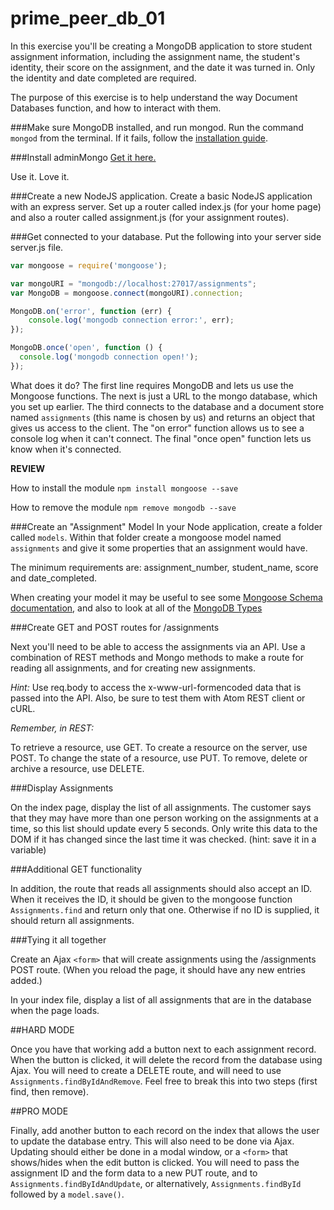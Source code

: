 # prime_peer_db_01
In this exercise you'll be creating a MongoDB application to store student assignment information, including the assignment name, the student's identity, their score on the assignment, and the date it was turned in. Only the identity and date completed are required.

The purpose of this exercise is to help understand the way Document Databases function, and how to interact with them. 

###Make sure MongoDB installed, and run mongod.
Run the command `mongod` from the terminal. If it fails, follow the [installation guide](http://docs.mongodb.org/manual/tutorial/install-mongodb-on-os-x/).

###Install adminMongo
[Get it here.](https://github.com/mrvautin/adminMongo)

Use it. Love it.

###Create a new NodeJS application. 
Create a basic NodeJS application with an express server. Set up a router called index.js (for your home page) and also a router called assignment.js (for your assignment routes).

###Get connected to your database.
Put the following into your server side server.js file.

``` JavaScript
var mongoose = require('mongoose');

var mongoURI = "mongodb://localhost:27017/assignments";
var MongoDB = mongoose.connect(mongoURI).connection;

MongoDB.on('error', function (err) {
    console.log('mongodb connection error:', err);
});

MongoDB.once('open', function () {
  console.log('mongodb connection open!');
});
```

What does it do? The first line requires MongoDB and lets us use the Mongoose functions. The next is just a URL to the mongo database, which you set up earlier. The third connects to the database and a document store named `assignments` (this name is chosen by us) and returns an object that gives us access to the client. The "on error" function allows us to see a console log when it can't connect. The final "once open" function lets us know when it's connected. 

**REVIEW**

How to install the module
`npm install mongoose --save`

How to remove the module
`npm remove mongodb --save`

###Create an "Assignment" Model
In your Node application, create a folder called `models`. Within that folder create a mongoose model named `assignments` and give it some properties that an assignment would have. 

The minimum requirements are: assignment_number, student_name, score and date_completed. 

When creating your model it may be useful to see some [Mongoose Schema documentation](http://mongoosejs.com/docs/guide.html), and also to look at all of the [MongoDB Types](http://docs.mongodb.org/manual/reference/bson-types/)

###Create GET and POST routes for /assignments

Next you'll need to be able to access the assignments via an API. Use a combination of REST methods and Mongo methods to make a route for reading all assignments, and for creating new assignments.

*Hint:* Use req.body to access the x-www-url-formencoded data that is passed into the API. Also, be sure to test them with Atom REST client or cURL.

*Remember, in REST:*

To retrieve a resource, use GET. 
To create a resource on the server, use POST.
To change the state of a resource, use PUT.
To remove, delete or archive a resource, use DELETE.

###Display Assignments

On the index page, display the list of all assignments. The customer says that they may have more than one person working on the assignments at a time, so this list should update every 5 seconds. Only write this data to the DOM if it has changed since the last time it was checked. (hint: save it in a variable)

###Additional GET functionality

In addition, the route that reads all assignments should also accept an ID. When it receives the ID, it should be given to the mongoose function `Assignments.find` and return only that one. Otherwise if no ID is supplied, it should return all assignments.

###Tying it all together

Create an Ajax `<form>` that will create assignments using the /assignments POST route. (When you reload the page, it should have any new entries added.)

In your index file, display a list of all assignments that are in the database when the page loads.

##HARD MODE

Once you have that working add a button next to each assignment record. When the button is clicked, it will delete the record from the database using Ajax. You will need to create a DELETE route, and will need to use `Assignments.findByIdAndRemove`.  Feel free to break this into two steps (first find, then remove).

##PRO MODE

Finally, add another button to each record on the index that allows the user to update the database entry. This will also need to be done via Ajax. Updating should either be done in a modal window, or a `<form>` that shows/hides when the edit button is clicked. You will need to pass the assignment ID and the form data to a new PUT route, and to `Assignments.findByIdAndUpdate`, or alternatively, `Assignments.findById` followed by a `model.save()`.
